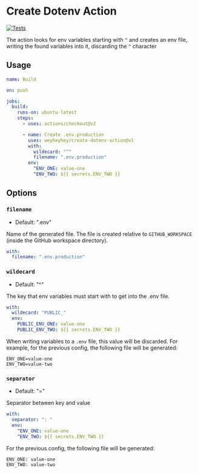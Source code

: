 # Create Dotenv Action

[![Tests](https://github.com/weyheyhey/create-dotenv-action/actions/workflows/tests.yml/badge.svg?branch=master)](https://github.com/weyheyhey/create-dotenv-action/actions/workflows/tests.yml)

The action looks for env variables starting with `^` and creates an env file, writing the found variables into it, discarding the `^` character

## Usage

```yaml
name: Build

on: push

jobs:
  build:
    runs-on: ubuntu-latest
    steps:
      - uses: actions/checkout@v2

      - name: Create .env.production
        uses: weyheyhey/create-dotenv-action@v1
        with:
          wildecard: "^"
          filename: ".env.production"
        env:
          ^ENV_ONE: value-one
          ^ENV_TWO: ${{ secrets.ENV_TWO }}
```

## Options

### `filename`

- Default: ".env"

Name of the generated file. The file is created relative to `GITHUB_WORKSPACE` (inside the GitHub workspace directory).

```yaml
with:
  filename: ".env.production"
```

### `wildecard`

- Default: "^"

The key that env variables must start with to get into the .env file.

```yaml
with:
  wildecard: "PUBLIC_"
  env:
    PUBLIC_ENV_ONE: value-one
    PUBLIC_ENV_TWO: ${{ secrets.ENV_TWO }}
```

When writing variables to a `.env` file, this value will be discarded. For example, for the previous config, the following file will be generated:

```dotenv
ENV_ONE=value-one
ENV_TWO=value-two
```

### `separator`

- Default: "="

Separator between key and value

```yaml
with:
  separator: ": "
  env:
    ^ENV_ONE: value-one
    ^ENV_TWO: ${{ secrets.ENV_TWO }}
```

For the previous config, the following file will be generated:

```dotenv
ENV_ONE: value-one
ENV_TWO: value-two
```
